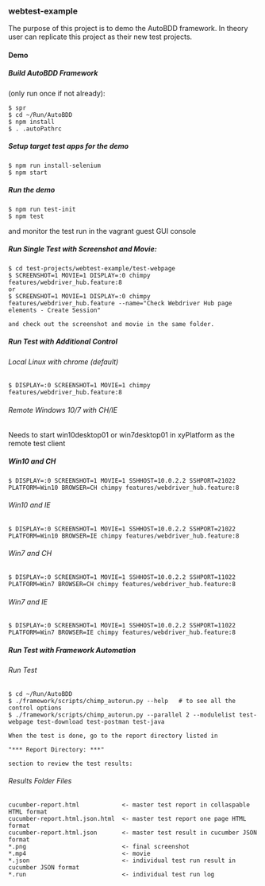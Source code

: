 ### webtest-example

The purpose of this project is to demo the AutoBDD framework. In theory user can replicate this project as their new test projects.

#### Demo

##### Build AutoBDD Framework

(only run once if not already):
```
$ spr
$ cd ~/Run/AutoBDD
$ npm install
$ . .autoPathrc
```

##### Setup target test apps for the demo
```
$ npm run install-selenium
$ npm start
```

##### Run the demo
```
$ npm run test-init
$ npm test
```
and monitor the test run in the vagrant guest GUI console

##### Run Single Test with Screenshot and Movie:
```
$ cd test-projects/webtest-example/test-webpage
$ SCREENSHOT=1 MOVIE=1 DISPLAY=:0 chimpy features/webdriver_hub.feature:8
or
$ SCREENSHOT=1 MOVIE=1 DISPLAY=:0 chimpy features/webdriver_hub.feature --name="Check Webdriver Hub page elements - Create Session"
```
    and check out the screenshot and movie in the same folder.

##### Run Test with Additional Control

###### Local Linux with chrome (default)
```
$ DISPLAY=:0 SCREENSHOT=1 MOVIE=1 chimpy features/webdriver_hub.feature:8
```
###### Remote Windows 10/7 with CH/IE

Needs to start win10desktop01 or win7desktop01 in xyPlatform as the remote test client

##### Win10 and CH
```
$ DISPLAY=:0 SCREENSHOT=1 MOVIE=1 SSHHOST=10.0.2.2 SSHPORT=21022 PLATFORM=Win10 BROWSER=CH chimpy features/webdriver_hub.feature:8
```

###### Win10 and IE
```
$ DISPLAY=:0 SCREENSHOT=1 MOVIE=1 SSHHOST=10.0.2.2 SSHPORT=21022 PLATFORM=Win10 BROWSER=IE chimpy features/webdriver_hub.feature:8
```

###### Win7 and CH
```
$ DISPLAY=:0 SCREENSHOT=1 MOVIE=1 SSHHOST=10.0.2.2 SSHPORT=11022 PLATFORM=Win7 BROWSER=CH chimpy features/webdriver_hub.feature:8
```

###### Win7 and IE
```
$ DISPLAY=:0 SCREENSHOT=1 MOVIE=1 SSHHOST=10.0.2.2 SSHPORT=11022 PLATFORM=Win7 BROWSER=IE chimpy features/webdriver_hub.feature:8        
```

##### Run Test with Framework Automation

###### Run Test
```
$ cd ~/Run/AutoBDD
$ ./framework/scripts/chimp_autorun.py --help   # to see all the control options
$ ./framework/scripts/chimp_autorun.py --parallel 2 --modulelist test-webpage test-download test-postman test-java
```

    When the test is done, go to the report directory listed in

    "*** Report Directory: ***"

    section to review the test results:

###### Results Folder Files

    cucumber-report.html            <- master test report in collaspable HTML format
    cucumber-report.html.json.html  <- master test report one page HTML format
    cucumber-report.html.json       <- master test result in cucumber JSON format
    *.png                           <- final screenshot
    *.mp4                           <- movie
    *.json                          <- individual test run result in cucumber JSON format
    *.run                           <- individual test run log
